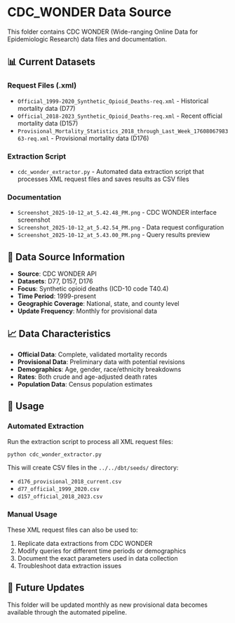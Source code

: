# CDC_WONDER Data Source

This folder contains CDC WONDER (Wide-ranging Online Data for Epidemiologic Research) data files and documentation.

## 📊 Current Datasets

### Request Files (.xml)
- `Official_1999-2020_Synthetic_Opioid_Deaths-req.xml` - Historical mortality data (D77)
- `Official_2018-2023_Synthetic_Opioid_Deaths-req.xml` - Recent official mortality data (D157)
- `Provisional_Mortality_Statistics_2018_through_Last_Week_1760806798363-req.xml` - Provisional mortality data (D176)

### Extraction Script
- `cdc_wonder_extractor.py` - Automated data extraction script that processes XML request files and saves results as CSV files

### Documentation
- `Screenshot_2025-10-12_at_5.42.48_PM.png` - CDC WONDER interface screenshot
- `Screenshot_2025-10-12_at_5.42.54_PM.png` - Data request configuration
- `Screenshot_2025-10-12_at_5.43.00_PM.png` - Query results preview

## 🔗 Data Source Information

- **Source**: CDC WONDER API
- **Datasets**: D77, D157, D176
- **Focus**: Synthetic opioid deaths (ICD-10 code T40.4)
- **Time Period**: 1999-present
- **Geographic Coverage**: National, state, and county level
- **Update Frequency**: Monthly for provisional data

## 📈 Data Characteristics

- **Official Data**: Complete, validated mortality records
- **Provisional Data**: Preliminary data with potential revisions
- **Demographics**: Age, gender, race/ethnicity breakdowns
- **Rates**: Both crude and age-adjusted death rates
- **Population Data**: Census population estimates

## 🚀 Usage

### Automated Extraction
Run the extraction script to process all XML request files:
```bash
python cdc_wonder_extractor.py
```

This will create CSV files in the `../../dbt/seeds/` directory:
- `d176_provisional_2018_current.csv`
- `d77_official_1999_2020.csv` 
- `d157_official_2018_2023.csv`

### Manual Usage
These XML request files can also be used to:
1. Replicate data extractions from CDC WONDER
2. Modify queries for different time periods or demographics
3. Document the exact parameters used in data collection
4. Troubleshoot data extraction issues

## 🔄 Future Updates

This folder will be updated monthly as new provisional data becomes available through the automated pipeline.
